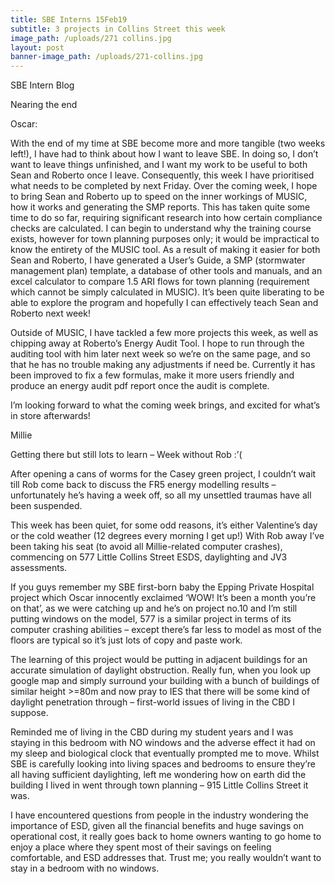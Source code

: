 ```yaml
---
title: SBE Interns 15Feb19
subtitle: 3 projects in Collins Street this week
image_path: /uploads/271 collins.jpg
layout: post
banner-image_path: /uploads/271-collins.jpg
---
```


SBE Intern Blog

Nearing the end

Oscar:

With the end of my time at SBE become more and more tangible (two weeks left!), I have had to think about how I want to leave SBE. In doing so, I don’t want to leave things unfinished, and I want my work to be useful to both Sean and Roberto once I leave. Consequently, this week I have prioritised what needs to be completed by next Friday. Over the coming week, I hope to bring Sean and Roberto up to speed on the inner workings of MUSIC, how it works and generating the SMP reports. This has taken quite some time to do so far, requiring significant research into how certain compliance checks are calculated. I can begin to understand why the training course exists, however for town planning purposes only; it would be impractical to know the entirety of the MUSIC tool. As a result of making it easier for both Sean and Roberto, I have generated a User’s Guide, a SMP (stormwater management plan) template, a database of other tools and manuals, and an excel calculator to compare 1.5 ARI flows for town planning (requirement which cannot be simply calculated in MUSIC). It’s been quite liberating to be able to explore the program and hopefully I can effectively teach Sean and Roberto next week!

Outside of MUSIC, I have tackled a few more projects this week, as well as chipping away at Roberto’s Energy Audit Tool. I hope to run through the auditing tool with him later next week so we’re on the same page, and so that he has no trouble making any adjustments if need be. Currently it has been improved to fix a few formulas, make it more users friendly and produce an energy audit pdf report once the audit is complete.

I’m looking forward to what the coming week brings, and excited for what’s in store afterwards!

Millie

Getting there but still lots to learn – Week without Rob :’(

After opening a cans of worms for the Casey green project, I couldn’t wait till Rob come back to discuss the FR5 energy modelling results – unfortunately he’s having a week off, so all my unsettled traumas have all been suspended. &nbsp;

This week has been quiet, for some odd reasons, it’s either Valentine’s day or the cold weather (12 degrees every morning I get up!) With Rob away I’ve been taking his seat (to avoid all Millie-related computer crashes), commencing on 577 Little Collins Street ESDS, daylighting and JV3 assessments.

If you guys remember my SBE first-born baby the Epping Private Hospital project which Oscar innocently exclaimed ‘WOW! It’s been a month you’re on that’, as we were catching up and he’s on project no.10 and I’m still putting windows on the model, 577 is a similar project in terms of its computer crashing abilities – except there’s far less to model as most of the floors are typical so it’s just lots of copy and paste work.

The learning of this project would be putting in adjacent buildings for an accurate simulation of daylight obstruction. Really fun, when you look up google map and simply surround your building with a bunch of buildings of similar height &gt;=80m and now pray to IES that there will be some kind of daylight penetration through – first-world issues of living in the CBD I suppose.

Reminded me of living in the CBD during my student years and I was staying in this bedroom with NO windows and the adverse effect it had on my sleep and biological clock that eventually prompted me to move. Whilst SBE is carefully looking into living spaces and bedrooms to ensure they’re all having sufficient daylighting, left me wondering how on earth did the building I lived in went through town planning – 915 Little Collins Street it was.

I have encountered questions from people in the industry wondering the importance of ESD, given all the financial benefits and huge savings on operational cost, it really goes back to home owners wanting to go home to enjoy a place where they spent most of their savings on feeling comfortable, and ESD addresses that. Trust me; you really wouldn’t want to stay in a bedroom with no windows.